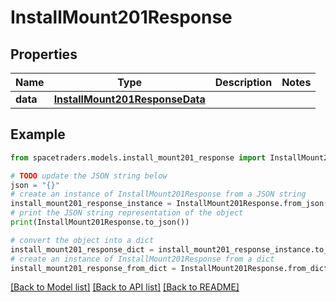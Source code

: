 # InstallMount201Response


## Properties

Name | Type | Description | Notes
------------ | ------------- | ------------- | -------------
**data** | [**InstallMount201ResponseData**](InstallMount201ResponseData.md) |  | 

## Example

```python
from spacetraders.models.install_mount201_response import InstallMount201Response

# TODO update the JSON string below
json = "{}"
# create an instance of InstallMount201Response from a JSON string
install_mount201_response_instance = InstallMount201Response.from_json(json)
# print the JSON string representation of the object
print(InstallMount201Response.to_json())

# convert the object into a dict
install_mount201_response_dict = install_mount201_response_instance.to_dict()
# create an instance of InstallMount201Response from a dict
install_mount201_response_from_dict = InstallMount201Response.from_dict(install_mount201_response_dict)
```
[[Back to Model list]](../README.md#documentation-for-models) [[Back to API list]](../README.md#documentation-for-api-endpoints) [[Back to README]](../README.md)


